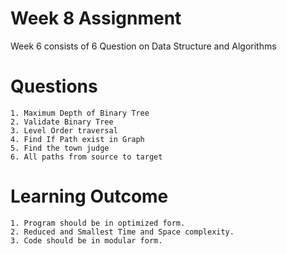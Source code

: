 # Week 8 Assignment

Week 6 consists of 6 Question on Data Structure and Algorithms

# Questions

    1. Maximum Depth of Binary Tree
    2. Validate Binary Tree
    3. Level Order traversal
    4. Find If Path exist in Graph
    5. Find the town judge
    6. All paths from source to target

# Learning Outcome

    1. Program should be in optimized form.
    2. Reduced and Smallest Time and Space complexity.
    3. Code should be in modular form.
